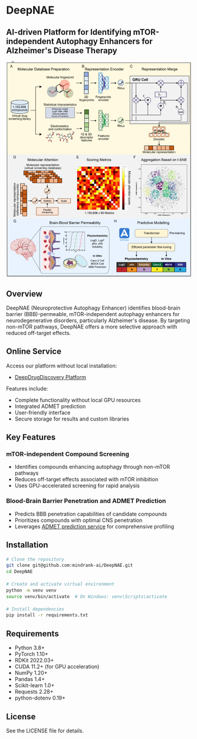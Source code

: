 # DeepNAE

## AI-driven Platform for Identifying mTOR-independent Autophagy Enhancers for Alzheimer's Disease Therapy

![DeepNAE](DeepNAE.png)

## Overview
DeepNAE (Neuroprotective Autophagy Enhancer) identifies blood-brain barrier (BBB)-permeable, mTOR-independent autophagy enhancers for neurodegenerative disorders, particularly Alzheimer's disease. By targeting non-mTOR pathways, DeepNAE offers a more selective approach with reduced off-target effects.

## Online Service
Access our platform without local installation:
- [DeepDrugDiscovery Platform](https://deepdrugdiscovery.mindrank.ai/)

Features include:
- Complete functionality without local GPU resources
- Integrated ADMET prediction
- User-friendly interface
- Secure storage for results and custom libraries

## Key Features

### mTOR-independent Compound Screening
- Identifies compounds enhancing autophagy through non-mTOR pathways
- Reduces off-target effects associated with mTOR inhibition
- Uses GPU-accelerated screening for rapid analysis

### Blood-Brain Barrier Penetration and ADMET Prediction
- Predicts BBB penetration capabilities of candidate compounds
- Prioritizes compounds with optimal CNS penetration
- Leverages [ADMET prediction service](https://admet.mindrank.ai/) for comprehensive profiling

## Installation

```bash
# Clone the repository
git clone git@github.com:mindrank-ai/DeepNAE.git
cd DeepNAE

# Create and activate virtual environment
python -m venv venv
source venv/bin/activate  # On Windows: venv\Scripts\activate

# Install dependencies
pip install -r requirements.txt
```

## Requirements
- Python 3.8+
- PyTorch 1.10+
- RDKit 2022.03+
- CUDA 11.2+ (for GPU acceleration)
- NumPy 1.20+
- Pandas 1.4+
- Scikit-learn 1.0+
- Requests 2.28+
- python-dotenv 0.19+

## License
See the LICENSE file for details.